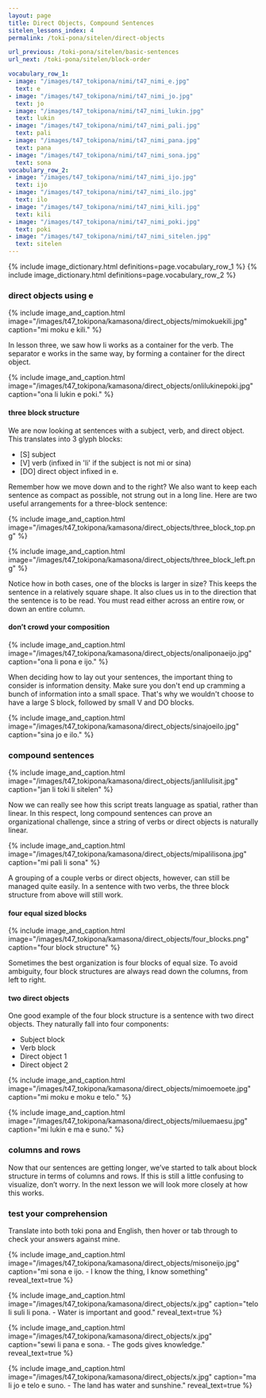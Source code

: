 ```yaml
---
layout: page
title: Direct Objects, Compound Sentences
sitelen_lessons_index: 4
permalink: /toki-pona/sitelen/direct-objects

url_previous: /toki-pona/sitelen/basic-sentences
url_next: /toki-pona/sitelen/block-order

vocabulary_row_1:
- image: "/images/t47_tokipona/nimi/t47_nimi_e.jpg"
  text: e
- image: "/images/t47_tokipona/nimi/t47_nimi_jo.jpg"
  text: jo
- image: "/images/t47_tokipona/nimi/t47_nimi_lukin.jpg"
  text: lukin
- image: "/images/t47_tokipona/nimi/t47_nimi_pali.jpg"
  text: pali
- image: "/images/t47_tokipona/nimi/t47_nimi_pana.jpg"
  text: pana
- image: "/images/t47_tokipona/nimi/t47_nimi_sona.jpg"
  text: sona
vocabulary_row_2:
- image: "/images/t47_tokipona/nimi/t47_nimi_ijo.jpg"
  text: ijo
- image: "/images/t47_tokipona/nimi/t47_nimi_ilo.jpg"
  text: ilo
- image: "/images/t47_tokipona/nimi/t47_nimi_kili.jpg"
  text: kili
- image: "/images/t47_tokipona/nimi/t47_nimi_poki.jpg"
  text: poki
- image: "/images/t47_tokipona/nimi/t47_nimi_sitelen.jpg"
  text: sitelen
---
```


{% include image_dictionary.html definitions=page.vocabulary_row_1 %}
{% include image_dictionary.html definitions=page.vocabulary_row_2 %}

### direct objects using e

{% include image_and_caption.html image="/images/t47_tokipona/kamasona/direct_objects/mimokuekili.jpg" caption="mi moku e kili." %}

In lesson three, we saw how li works as a container for the verb. The separator e works in the same way, by forming a container for the direct object.

{% include image_and_caption.html image="/images/t47_tokipona/kamasona/direct_objects/onlilukinepoki.jpg" caption="ona li lukin e poki." %}

#### three block structure

We are now looking at sentences with a subject, verb, and direct object. This translates into 3 glyph blocks:

  * [S] subject
  * [V] verb (infixed in 'li' if the subject is not mi or sina)
  * [DO] direct object infixed in e.

Remember how we move down and to the right? We also want to keep each sentence as compact as possible, not strung out in a long line. Here are two useful arrangements for a three-block sentence:

{% include image_and_caption.html image="/images/t47_tokipona/kamasona/direct_objects/three_block_top.png" %}

{% include image_and_caption.html image="/images/t47_tokipona/kamasona/direct_objects/three_block_left.png" %}

Notice how in both cases, one of the blocks is larger in size? This keeps the sentence in a relatively square shape. It also clues us in to the direction that the sentence is to be read. You must read either across an entire row, or down an entire column.

#### don’t crowd your composition

{% include image_and_caption.html image="/images/t47_tokipona/kamasona/direct_objects/onaliponaeijo.jpg" caption="ona li pona e ijo." %}

When deciding how to lay out your sentences, the important thing to consider is information density. Make sure you don't end up cramming a bunch of information into a small space. That's why we wouldn't choose to have a large S block, followed by small V and DO blocks.

{% include image_and_caption.html image="/images/t47_tokipona/kamasona/direct_objects/sinajoeilo.jpg" caption="sina jo e ilo." %}

### compound sentences

{% include image_and_caption.html image="/images/t47_tokipona/kamasona/direct_objects/janlilulisit.jpg" caption="jan li toki li sitelen" %}

Now we can really see how this script treats language as spatial, rather than linear. In this respect, long compound sentences can prove an organizational challenge, since a string of verbs or direct objects is naturally linear.

{% include image_and_caption.html image="/images/t47_tokipona/kamasona/direct_objects/mipalilisona.jpg" caption="mi pali li sona" %}

A grouping of a couple verbs or direct objects, however, can still be managed quite easily. In a sentence with two verbs, the three block structure from above will still work.

#### four equal sized blocks

{% include image_and_caption.html image="/images/t47_tokipona/kamasona/direct_objects/four_blocks.png" caption="four block structure" %}

Sometimes the best organization is four blocks of equal size. To avoid ambiguity, four block structures are always read down the columns, from left to right.

#### two direct objects

One good example of the four block structure is a sentence with two direct objects. They naturally fall into four components:

  * Subject block
  * Verb block
  * Direct object 1
  * Direct object 2

{% include image_and_caption.html image="/images/t47_tokipona/kamasona/direct_objects/mimoemoete.jpg" caption="mi moku e moku e telo." %}

{% include image_and_caption.html image="/images/t47_tokipona/kamasona/direct_objects/miluemaesu.jpg" caption="mi lukin e ma e suno." %}

### columns and rows

Now that our sentences are getting longer, we’ve started to talk about block structure in terms of columns and rows.  If this is still a little confusing to visualize, don’t worry.  In the next lesson we will look more closely at how this works.

### test your comprehension

Translate into both toki pona and English, then hover or tab through to check your answers against mine.

{% include image_and_caption.html image="/images/t47_tokipona/kamasona/direct_objects/misoneijo.jpg"
   caption="mi sona e ijo. - I know the thing, I know something"
   reveal_text=true
%}

{% include image_and_caption.html image="/images/t47_tokipona/kamasona/direct_objects/x.jpg"
   caption="telo li suli li pona. - Water is important and good."
   reveal_text=true
%}

{% include image_and_caption.html image="/images/t47_tokipona/kamasona/direct_objects/x.jpg"
   caption="sewi li pana e sona. - The gods gives knowledge."
   reveal_text=true
%}

{% include image_and_caption.html image="/images/t47_tokipona/kamasona/direct_objects/x.jpg"
   caption="ma li jo e telo e suno. - The land has water and sunshine."
   reveal_text=true
%}



